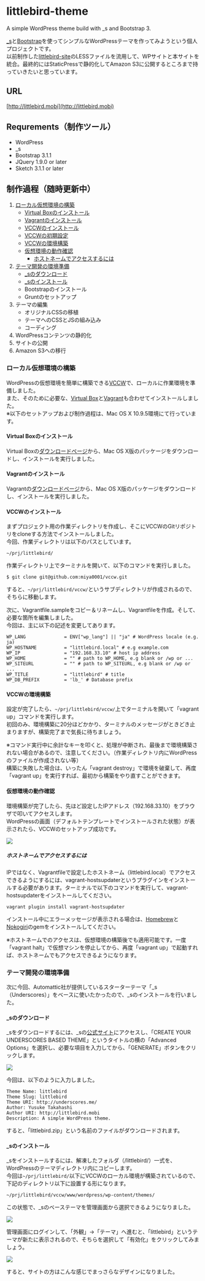 # littlebird-theme

A simple WordPress theme build with _s and Bootstrap 3.

[_s](http://underscores.me/)と[Bootstrap](http://getbootstrap.com/)を使ってシンプルなWordPressテーマを作ってみようという個人プロジェクトです。  
以前制作した[littlebird-site](https://github.com/littlebirdjp/littlebird-site)のLESSファイルを流用して、WPサイトと本サイトを統合。最終的にはStaticPressで静的化してAmazon S3に公開するところまで持っていきたいと思っています。

## URL

[http://littlebird.mobi](http://littlebird.mobi)

## Requrements（制作ツール）

- WordPress
- _s
- Bootstrap 3.1.1
- JQuery 1.9.0 or later
- Sketch 3.1.1 or later

## 制作過程（随時更新中）

1. [ローカル仮想環境の構築](#user-content-ローカル仮想環境の構築)
	- [Virtual Boxのインストール](#user-content-virtual-boxのインストール)
	- [Vagrantのインストール](#user-content-vagrantのインストール)
	- [VCCWのインストール](#user-content-vccwのインストール)
	- [VCCWの初期設定](#user-content-vccwの初期設定)
	- [VCCWの環境構築](#user-content-vccwの環境構築)
	- [仮想環境の動作確認](#user-content-仮想環境の動作確認)
		- [ホストネームでアクセスするには](#user-content-ホストネームでアクセスするには)
2. [テーマ開発の環境準備](#user-content-テーマ開発の環境準備)
	- [_sのダウンロード](#user-content-_sのダウンロード)
	- [_sのインストール](#user-content-_sのインストール)
	- Bootstrapのインストール
	- Gruntのセットアップ
3. テーマの編集
	- オリジナルCSSの移植
	- テーマへのCSSとJSの組み込み
	- コーディング
4. WordPressコンテンツの静的化
5. サイトの公開
6. Amazon S3への移行

### ローカル仮想環境の構築

WordPressの仮想環境を簡単に構築できる[VCCW](http://vccw.cc/)で、ローカルに作業環境を準備しました。  
また、そのために必要な、[Virtual Box](https://www.virtualbox.org/)と[Vagrant](https://www.vagrantup.com/)も合わせてインストールしました。  
※以下のセットアップおよび制作過程は、Mac OS X 10.9.5環境にて行っています。

#### Virtual Boxのインストール

Virtual Boxの[ダウンロードページ](https://www.virtualbox.org/wiki/Downloads)から、Mac OS X版のパッケージをダウンロードし、インストールを実行しました。

#### Vagrantのインストール

Vagrantの[ダウンロードページ](https://www.vagrantup.com/downloads.html)から、Mac OS X版のパッケージをダウンロードし、インストールを実行しました。

#### VCCWのインストール

まずプロジェクト用の作業ディレクトリを作成し、そこにVCCWのGitリポジトリをcloneする方法でインストールしました。  
今回、作業ディレクトリは以下のパスとしています。
```
~/prj/littlebird/
```
作業ディレクトリ上でターミナルを開いて、以下のコマンドを実行しました。
```
$ git clone git@github.com:miya0001/vccw.git
```
すると、`~/prj/littlebird/vccw/`というサブディレクトリが作成されるので、そちらに移動します。

次に、Vagrantfile.sampleをコピー＆リネームし、Vagrantfileを作成。そして、必要な箇所を編集しました。  
今回は、主に以下の記述を変更してあります。
```
WP_LANG              = ENV["wp_lang"] || "ja" # WordPress locale (e.g. ja)
WP_HOSTNAME          = "littlebird.local" # e.g example.com
WP_IP                = "192.168.33.10" # host ip address
WP_HOME              = "" # path to WP_HOME, e.g blank or /wp or ...
WP_SITEURL           = "" # path to WP_SITEURL, e.g blank or /wp or ...
WP_TITLE             = "littlebird" # title
WP_DB_PREFIX         = 'lb_' # Database prefix
```

#### VCCWの環境構築

設定が完了したら、`~/prj/littlebird/vccw/`上でターミナルを開いて「vagrant up」コマンドを実行します。  
初回のみ、環境構築に20分ほどかかり、ターミナルのメッセージがときどき止まりますが、構築完了まで気長に待ちましょう。  

※コマンド実行中に余計なキーを叩くと、処理が中断され、最後まで環境構築されない場合があるので、注意してください。（作業ディレクトリ内にWordPressのファイルが作成されない等）  
構築に失敗した場合は、いったん「vagrant destroy」で環境を破棄して、再度「vagrant up」を実行すれば、最初から構築をやり直すことができます。

#### 仮想環境の動作確認

環境構築が完了したら、先ほど設定したIPアドレス（192.168.33.10）をブラウザで叩いてアクセスします。  
WordPressの画面（デフォルトテンプレートでインストールされた状態）が表示されたら、VCCWのセットアップ成功です。

![](screenshots/screenshot01.png?raw=true)

##### ホストネームでアクセスするには

IPではなく、Vagrantfileで設定したホストネーム（littlebird.local）でアクセスできるようにするには、vagrant-hostsupdaterというプラグインをインストールする必要があります。ターミナルで以下のコマンドを実行して、vagrant-hostsupdaterをインストールしてください。
```
vagrant plugin install vagrant-hostsupdater
```
インストール中にエラーメッセージが表示される場合は、[Homebrew](http://brew.sh/)と[Nokogiri](https://rubygems.org/gems/nokogiri)のgemをインストールしてください。

※ホストネームでのアクセスは、仮想環境の構築後でも適用可能です。一度「vagrant halt」で仮想マシンを停止してから、再度「vagrant up」で起動すれば、ホストネームでもアクセスできるようになります。

### テーマ開発の環境準備

次に今回、Automattic社が提供しているスターターテーマ「_s（Underscores）」をベースに使いたかったので、_sのインストールを行いました。  

#### _sのダウンロード

_sをダウンロードするには、_sの[公式サイト](http://underscores.me/)にアクセスし、「CREATE YOUR UNDERSCORES BASED THEME」というタイトルの横の「Advanced Options」を選択し、必要な項目を入力してから、「GENERATE」ボタンをクリックします。

![](screenshots/screenshot02.png?raw=true)

今回は、以下のように入力しました。
```
Theme Name: littlebird
Theme Slug: littlebird
Theme URI: http://underscores.me/
Author: Yusuke Takahashi
Author URI: http://littlebird.mobi
Description: A simple WordPress theme.
```
すると、「littlebird.zip」という名前のファイルがダウンロードされます。

#### _sのインストール

_sをインストールするには、解凍したフォルダ（/littlebird/）一式を、WordPressのテーマディレクトリ内にコピーします。  
今回は`~/prj/littlebird/`以下にVCCWのローカル環境が構築されているので、下記のディレクトリ以下に設置する形になります。

```
~/prj/littlebird/vccw/www/wordpress/wp-content/themes/
```
この状態で、_sのベーステーマを管理画面から選択できるようになりました。

![](screenshots/screenshot03.png?raw=true)

管理画面にログインして、「外観」→「テーマ」へ進むと、「littlebird」というテーマが新たに表示されるので、そちらを選択して「有効化」をクリックしてみましょう。

![](screenshots/screenshot04.png?raw=true)

すると、サイトの方はこんな感じでまっさらなデザインになりました。


